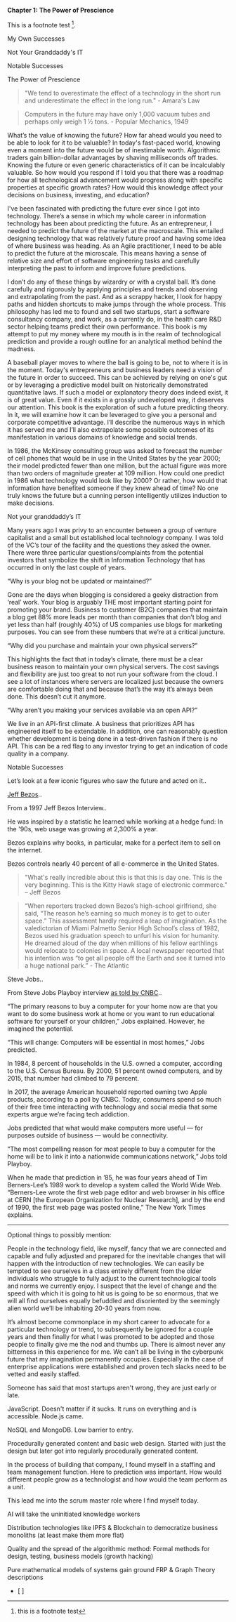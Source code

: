 **Chapter 1: The Power of Prescience**

This is a footnote test [^1].

My Own Successes

Not Your Granddaddy's IT

Notable Successes

The Power of Prescience

> "We tend to overestimate the effect of a technology in the short run and underestimate the effect in the long run." - Amara's Law

> Computers in the future may have only 1,000 vacuum tubes and perhaps only weigh 1 ½ tons. - Popular Mechanics, 1949

What’s the value of knowing the future? How far ahead would you need to be able to look for it to be valuable? In today's fast-paced world, knowing even a moment into the future would be of inestimable worth. Algorithmic traders gain billion-dollar advantages by shaving milliseconds off trades. Knowing the future or even generic characteristics of it can be incalculably valuable. So how would you respond if I told you that there was a roadmap for how all technological advancement would progress along with specific properties at specific growth rates? How would this knowledge affect your decisions on business, investing, and education?

I've been fascinated with predicting the future ever since I got into technology. There’s a sense in which my whole career in information technology has been about predicting the future. As an entrepreneur, I needed to predict the future of the market at the macroscale. This entailed designing technology that was relatively future proof and having some idea of where business was heading. As an Agile practitioner, I need to be able to predict the future at the microscale. This means having a sense of relative size and effort of software engineering tasks and carefully interpreting the past to inform and improve future predictions.

I don’t do any of these things by wizardry or with a crystal ball. It’s done carefully and rigorously by applying principles and trends and observing and extrapolating from the past. And as a scrappy hacker, I look for happy paths and hidden shortcuts to make jumps through the whole process. This philosophy has led me to found and sell two startups, start a software consultancy company, and work, as a currently do, in the health care R&D sector helping teams predict their own performance. This book is my attempt to put my money where my mouth is in the realm of technological prediction and provide a rough outline for an analytical method behind the madness.

A baseball player moves to where the ball is going to be, not to where it is in the moment. Today's entrepreneurs and business leaders need a vision of the future in order to succeed. This can be achieved by relying on one's gut or by leveraging a predictive model built on historically demonstrated quantitative laws. If such a model or explanatory theory does indeed exist, it is of great value. Even if it exists in a grossly undeveloped way, it deserves our attention. This book is the exploration of such a future predicting theory. In it, we will examine how it can be leveraged to give you a personal and corporate competitive advantage. I’ll describe the numerous ways in which it has served me and I’ll also extrapolate some possible outcomes of its manifestation in various domains of knowledge and social trends.

In 1986, the McKinsey consulting group was asked to forecast the number of cell phones that would be in use in the United States by the year 2000; their model predicted fewer than one million, but the actual figure was more than two orders of magnitude greater at 109 million. How could one predict in 1986 what technology would look like by 2000? Or rather, how would that information have benefited someone if they knew ahead of time? No one truly knows the future but a cunning person intelligently utilizes induction to make decisions.

Not your granddaddy’s IT

Many years ago I was privy to an encounter between a group of venture capitalist and a small but established local technology company. I was told of the VC’s tour of the facility and the questions they asked the owner. There were three particular questions/complaints from the potential investors that symbolize the shift in Information Technology that has occurred in only the last couple of years.

“Why is your blog not be updated or maintained?”

Gone are the days when blogging is considered a geeky distraction from ‘real’ work. Your blog is arguably THE most important starting point for promoting your brand. Business to customer (B2C) companies that maintain a blog get 88% more leads per month than companies that don’t blog and yet less than half (roughly 40%) of US companies use blogs for marketing purposes. You can see from these numbers that we’re at a critical juncture.

“Why did you purchase and maintain your own physical servers?”

This highlights the fact that in today’s climate, there must be a clear business reason to maintain your own physical servers. The cost savings and flexibility are just too great to not run your software from the cloud. I see a lot of instances where servers are localized just because the owners are comfortable doing that and because that’s the way it’s always been done. This doesn’t cut it anymore.

“Why aren’t you making your services available via an open API?”

We live in an API-first climate. A business that prioritizes API has engineered itself to be extendable. In addition, one can reasonably question whether development is being done in a test-driven fashion if there is no API. This can be a red flag to any investor trying to get an indication of code quality in a company.

Notable Successes

Let’s look at a few iconic figures who saw the future and acted on it..

[Jeff Bezos](https://bigthink.com/technology-innovation/this-prophetic-1997-jeff-bezos-interview-explains-the-genius-behind-amazon?rebelltitem=5#rebelltitem5)..

From a 1997 Jeff Bezos Interview..

He was inspired by a statistic he learned while working at a hedge fund: In the '90s, web usage was growing at 2,300% a year.

Bezos explains why books, in particular, make for a perfect item to sell on the internet.

Bezos controls nearly 40 percent of all e-commerce in the United States.

> "What's really incredible about this is that this is day one. This is the very beginning. This is the Kitty Hawk stage of electronic commerce." – Jeff Bezos

> “When reporters tracked down Bezos’s high-school girlfriend, she said, “The reason he’s earning so much money is to get to outer space.” This assessment hardly required a leap of imagination. As the valedictorian of Miami Palmetto Senior High School’s class of 1982, Bezos used his graduation speech to unfurl his vision for humanity. He dreamed aloud of the day when millions of his fellow earthlings would relocate to colonies in space. A local newspaper reported that his intention was “to get all people off the Earth and see it turned into a huge national park.” - The Atlantic

Steve Jobs..

From Steve Jobs Playboy interview [as told by CNBC](https://www.cnbc.com/2018/05/24/apple-co-founder-steve-jobs-accurate-predictions-about-future-of-tech.html)..

“The primary reasons to buy a computer for your home now are that you want to do some business work at home or you want to run educational software for yourself or your children,” Jobs explained. However, he imagined the potential.

“This will change: Computers will be essential in most homes,” Jobs predicted.

In 1984, 8 percent of households in the U.S. owned a computer, according to the U.S. Census Bureau. By 2000, 51 percent owned computers, and by 2015, that number had climbed to 79 percent.

In 2017, the average American household reported owning two Apple products, according to a poll by CNBC. Today, consumers spend so much of their free time interacting with technology and social media that some experts argue we’re facing tech addiction.

Jobs predicted that what would make computers more useful — for purposes outside of business — would be connectivity.

“The most compelling reason for most people to buy a computer for the home will be to link it into a nationwide communications network,” Jobs told Playboy.

When he made that prediction in ’85, he was four years ahead of Tim Berners-Lee’s 1989 work to develop a system called the World Wide Web. “Berners-Lee wrote the first web page editor and web browser in his office at CERN \[the European Organization for Nuclear Research\], and by the end of 1990, the first web page was posted online,” The New York Times explains.

---

Optional things to possibly mention:

People in the technology field, like myself, fancy that we are connected and capable and fully adjusted and prepared for the inevitable changes that will happen with the introduction of new technologies. We can easily be tempted to see ourselves in a class entirely different from the older individuals who struggle to fully adjust to the current technological tools and norms we currently enjoy. I suspect that the level of change and the speed with which it is going to hit us is going to be so enormous, that we will all find ourselves equally befuddled and disoriented by the seemingly alien world we’ll be inhabiting 20-30 years from now.

It’s almost become commonplace in my short career to advocate for a particular technology or trend, to subsequently be ignored for a couple years and then finally for what I was promoted to be adopted and those people to finally give me the nod and thumbs up. There is almost never any bitterness in this experience for me. We can’t all be living in the cyberpunk future that my imagination permanently occupies. Especially in the case of enterprise applications were established and proven tech slacks need to be vetted and easily staffed.

Someone has said that most startups aren't wrong, they are just early or late.

JavaScript. Doesn't matter if it sucks. It runs on everything and is accessible. Node.js came.

NoSQL and MongoDB. Low barrier to entry.

Procedurally generated content and basic web design. Started with just the design but later got into regularly procedurally generated content.

In the process of building that company, I found myself in a staffing and team management function. Here to prediction was important. How would different people grow as a technologist and how would the team perform as a unit.

This lead me into the scrum master role where I find myself today.

AI will take the uninitiated knowledge workers

Distribution technologies like IPFS & Blockchain to democratize business monoliths (at least make them more flat)

Quality and the spread of the algorithmic method: Formal methods for design, testing, business models (growth hacking)

Pure mathematical models of systems gain ground FRP & Graph Theory descriptions

[^1]: this is a footnote test

*    [ ]
